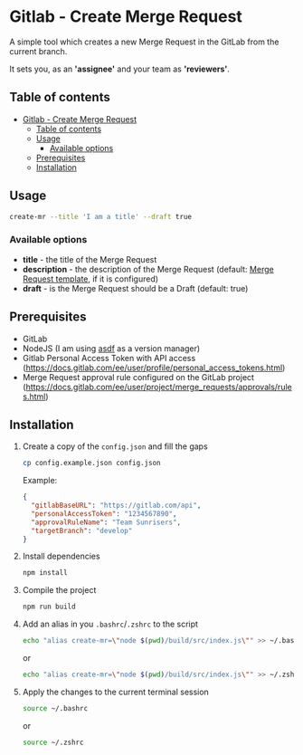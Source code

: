 # Gitlab - Create Merge Request

A simple tool which creates a new Merge Request in the GitLab from the current branch.

It sets you, as an __'assignee'__ and your team as __'reviewers'__.

## Table of contents
- [Gitlab - Create Merge Request](#gitlab---create-merge-request)
  - [Table of contents](#table-of-contents)
  - [Usage](#usage)
    - [Available options](#available-options)
  - [Prerequisites](#prerequisites)
  - [Installation](#installation)

## Usage
```sh
create-mr --title 'I am a title' --draft true
```

### Available options
 - __title__ - the title of the Merge Request
 - __description__ - the description of the Merge Request (default: [Merge Request template](https://docs.gitlab.com/ee/user/project/description_templates.html), if it is configured)
 - __draft__ - is the Merge Request should be a Draft (default: true)


## Prerequisites
- GitLab
- NodeJS (I am using [asdf](https://asdf-vm.com/) as a version manager)
- Gitlab Personal Access Token with API access (https://docs.gitlab.com/ee/user/profile/personal_access_tokens.html)
- Merge Request approval rule configured on the GitLab project (https://docs.gitlab.com/ee/user/project/merge_requests/approvals/rules.html)


## Installation
1. Create a copy of the `config.json` and fill the gaps
    ```sh
    cp config.example.json config.json
    ```

    Example:
    ```json
    {
      "gitlabBaseURL": "https://gitlab.com/api",
      "personalAccessToken": "1234567890",
      "approvalRuleName": "Team Sunrisers",
      "targetBranch": "develop"
    }
    ```
2. Install dependencies
    ```sh
    npm install
    ```
3. Compile the project
    ```sh
    npm run build
    ```
4. Add an alias in you `.bashrc`/`.zshrc` to the script
    ```sh
    echo "alias create-mr=\"node $(pwd)/build/src/index.js\"" >> ~/.bashrc
    ```
    or
    ```sh
    echo "alias create-mr=\"node $(pwd)/build/src/index.js\"" >> ~/.zshrc
    ```
5. Apply the changes to the current terminal session
    ```sh
    source ~/.bashrc
    ```
    or
    ```sh
    source ~/.zshrc
    ```
